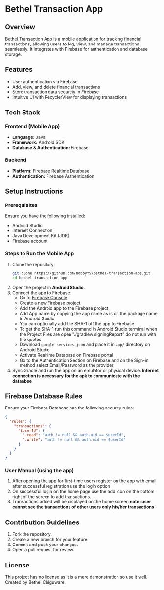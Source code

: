 # Bethel Transaction App

## Overview
Bethel Transaction App is a mobile application for tracking financial transactions, allowing users to log, view, and manage transactions seamlessly. It integrates with Firebase for authentication and database storage.

## Features
- User authentication via Firebase
- Add, view, and delete financial transactions
- Store transaction data securely in Firebase
- Intuitive UI with RecyclerView for displaying transactions

## Tech Stack
### Frontend (Mobile App)
- **Language:** Java
- **Framework:** Android SDK
- **Database & Authentication:** Firebase

### Backend
- **Platform:** Firebase Realtime Database
- **Authentication:** Firebase Authentication

## Setup Instructions
### Prerequisites
Ensure you have the following installed:
- Android Studio
- Internet Connection
- Java Development Kit (JDK)
- Firebase account

### Steps to Run the Mobile App
1. Clone the repository:
   ```sh
   git clone https://github.com/bobbyf9/bethel-transaction-app.git
   cd bethel-transaction-app
   ```
2. Open the project in **Android Studio**.
3. Connect the app to Firebase:
   - Go to [Firebase Console](https://console.firebase.google.com/)
   - Create a new Firebase project
   - Add the Android app to the Firebase project
   - Add App name by copying the app name as is on the package name in Android Studio
   - You can optionally add the SHA-1 off the app to Firebase
   - To get the SHA-1 run this command in Android Studio terminal when the Project Files are open "./gradlew signingReport" do not run with the quotes
   - Download `google-services.json` and place it in `app/` directory on Android Studio
   - Activate Realtime Database on Firebase portal
   - Go to the Authentication Section on Firebase and on the Sign-in method select Email/Password as the provider
4. Sync Gradle and run the app on an emulator or physical device.
   **Internet connection is necessary for the apk to communicate with the dataabse**

## Firebase Database Rules
Ensure your Firebase Database has the following security rules:
```json
{
  "rules": {
    "transactions": {
      "$userId": {
        ".read": "auth != null && auth.uid == $userId",
        ".write": "auth != null && auth.uid == $userId"
      }
    }
  }
}
```

### User Manual (using the app)

1. After opening the app for first-time users register on the app with email after successful registration use the login option
2. On successful login on the home page use the add icon on the bottom right of the screen to add transactions.
3. Transactions added will be displayed on the home screen
**note: user cannot see the transactions of other users only his/her transactions**

## Contribution Guidelines
1. Fork the repository.
2. Create a new branch for your feature.
3. Commit and push your changes.
4. Open a pull request for review.

## License
This project has no license as it is a mere demonstration so use it well.
Created by Bethel Chiguware.

